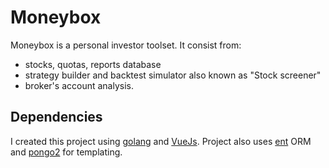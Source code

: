 # Moneybox

Moneybox is a personal investor toolset. It consist from:
* stocks, quotas, reports database
* strategy builder and backtest simulator also known as "Stock screener"
* broker's account analysis.

## Dependencies

I created this project using [golang](https://github.com/golang/go) and [VueJs](https://github.com/vuejs/vue). Project also uses [ent](https://github.com/ent/ent) ORM and [pongo2](https://github.com/flosch/pongo2) for templating. 
